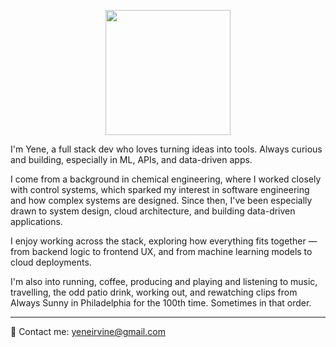 <p align="center">
  <img src="https://media.tenor.com/Jm3qi7FVEOcAAAAM/frank-reynolds-always-sunny.gif" width="200"/>
</p>

I'm Yene, a full stack dev who loves turning ideas into tools. Always curious and building, especially in ML, APIs, and data-driven apps.

I come from a background in chemical engineering, where I worked closely with control systems, which sparked my interest in software engineering and how complex systems are designed. Since then, I've been especially drawn to system design, cloud architecture, and building data-driven applications.

I enjoy working across the stack, exploring how everything fits together — from backend logic to frontend UX, and from machine learning models to cloud deployments.

I'm also into running, coffee, producing and playing and listening to music, travelling, the odd patio drink, working out, and rewatching clips from Always Sunny in Philadelphia for the 100th time. Sometimes in that order.

---

📧 Contact me: yeneirvine@gmail.com
